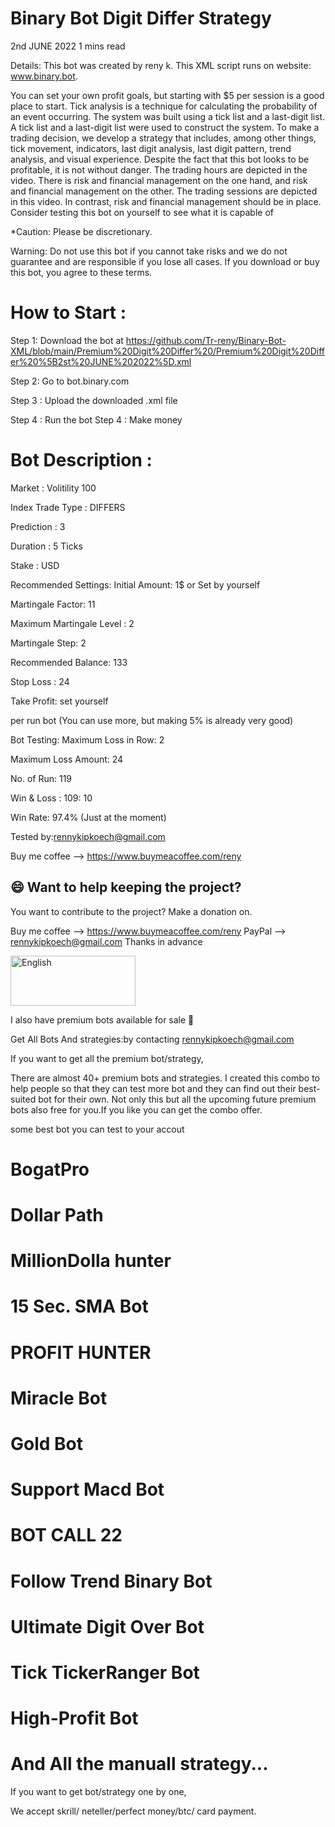 # Binary Bot Digit Differ Strategy
 
 
 
 2nd JUNE 2022                                                                              1 mins read

Details: This bot was created by reny k. This XML script runs on website: www.binary.bot.

You can set your own profit goals, but starting with $5 per session is a good place to start. Tick analysis is a technique for calculating the probability of an event occurring. The system was built using a tick list and a last-digit list. A tick list and a last-digit list were used to construct the system. To make a trading decision, we develop a strategy that includes, among other things, tick movement, indicators, last digit analysis, last digit pattern, trend analysis, and visual experience. Despite the fact that this bot looks to be profitable, it is not without danger. The trading hours are depicted in the video. There is risk and financial management on the one hand, and risk and financial management on the other. The trading sessions are depicted in this video. In contrast, risk and financial management should be in place. Consider testing this bot on yourself to see what it is capable of

*Caution: Please be discretionary.

Warning: Do not use this bot if you cannot take risks and we do not guarantee and are responsible if you lose all cases. If you download or buy this bot, you agree to these terms.

# How to Start :

Step 1: Download the bot at https://github.com/Tr-reny/Binary-Bot-XML/blob/main/Premium%20Digit%20Differ%20/Premium%20Digit%20Differ%20%5B2st%20JUNE%202022%5D.xml

Step 2: Go to bot.binary.com

Step 3 : Upload the downloaded .xml file

Step 4 : Run the bot Step 4 : Make money

# Bot Description :

Market : Volitility 100

Index Trade Type : DIFFERS

Prediction : 3

Duration : 5 Ticks

Stake : USD

Recommended Settings: Initial Amount: 1$ or Set by yourself

Martingale Factor: 11

Maximum Martingale Level : 2

Martingale Step: 2

Recommended Balance: 133

Stop Loss : 24

Take Profit: set yourself

per run bot (You can use more, but making 5% is already very good)

Bot Testing: Maximum Loss in Row: 2

Maximum Loss Amount: 24

No. of Run: 119

Win & Loss : 109: 10

Win Rate: 97.4% (Just at the moment)

Tested by:rennykipkoech@gmail.com

Buy me coffee --> https://www.buymeacoffee.com/reny





## 😄 Want to help keeping the project?<br>

You want to contribute to the project? 
Make a donation on.

Buy me coffee --> https://www.buymeacoffee.com/reny
PayPal --> rennykipkoech@gmail.com
Thanks in advance


<a href="https://www.paypal.com/cgi-bin/webscr?cmd=_s-xclick&hosted_button_id=4R7Y853ARZGB2&source=url">
    <img src="https://raw.githubusercontent.com/iqoptionapi/iqoptionapi/master/docs/paypal-donate-button.png"
        alt="English" width="200" height="80" />
     </a>


I also have premium bots available for sale 💸 


Get All Bots And strategies:by contacting rennykipkoech@gmail.com



If you want to get all the premium bot/strategy, 

There are almost 40+ premium bots and strategies. I created this combo to help people so that they can test more bot and they can find out their best-suited bot for their own. Not only this but all the upcoming future premium bots also free for you.If you like you can get the combo offer.


some best bot you can test to your accout
# BogatPro
# Dollar Path
# MillionDolla hunter
# 15 Sec. SMA Bot
# PROFIT HUNTER
# Miracle Bot
# Gold Bot
# Support Macd Bot
# BOT CALL 22
# Follow Trend Binary Bot
# Ultimate Digit Over Bot
# Tick TickerRanger Bot
# High-Profit Bot
# And All the manuall strategy...

If you want to get bot/strategy one by one, 

We accept skrill/ neteller/perfect money/btc/ card payment. 

